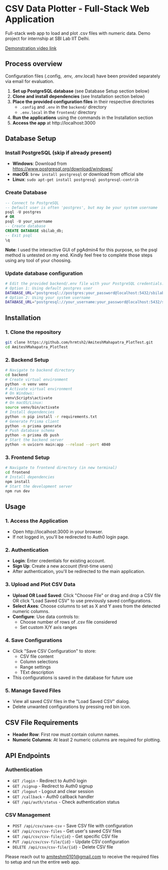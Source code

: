 # CSV Data Plotter - Full-Stack Web Application
Full-stack web app to load and plot .csv files with numeric data.
Demo project for internship at SBI Lab IIT Delhi.

[Demonstration video link](https://www.loom.com/share/de249463061140078a28719fe60ac365?sid=16754c8c-f5e9-41ca-b437-b5e10e7affb6)

## Process overview
Configuration files (.config, .env, .env.local) have been provided separately via email for evaluation.
1. **Set up PostgreSQL database** (see Database Setup section below)
2. **Clone and install dependencies** (see Installation section below)
3. **Place the provided configuration files** in their respective directories
   - `.config` and `.env` in the `backend/` directory
   - `.env.local` in the `frontend/` directory
4. **Run the applications** using the commands in the Installation section
5. **Access the app** at http://localhost:3000

## Database Setup
### Install PostgreSQL (skip if already present)
- **Windows**: Download from https://www.postgresql.org/download/windows/
- **macOS**: `brew install postgresql` or download from official site
- **Linux**: `sudo apt-get install postgresql postgresql-contrib`
### Create Database
```sql
-- Connect to PostgreSQL
-- Default user is often 'postgres', but may be your system username
psql -U postgres
# OR
psql -U your_username
-- Create database
CREATE DATABASE sbilab_db;
-- Exit psql
\q
```
**Note**: I used the interactive GUI of pgAdmin4 for this purpose, so the psql method is untested on my end. Kindly feel free to complete those steps using any tool of your choosing.

### Update database configuration
```bash
# Edit the provided backend/.env file with your PostgreSQL credentials:
# Option 1: Using default postgres user
DATABASE_URL="postgresql://postgres:your_password@localhost:5432/sbilab_db"
# Option 2: Using your system username
DATABASE_URL="postgresql://your_username:your_password@localhost:5432/sbilab_db"
```

## Installation
### 1. Clone the repository
```bash
git clone https://github.com/hrmtsh2/AmiteshMahapatra_PlotTest.git
cd AmiteshMahapatra_PlotTest
```
### 2. Backend Setup
```bash
# Navigate to backend directory
cd backend
# Create virtual environment
python -m venv venv
# Activate virtual environment
# On Windows:
venv\Scripts\activate
# On macOS/Linux:
source venv/bin/activate
# Install dependencies
python -m pip install -r requirements.txt
# Generate Prisma client
python -m prisma generate
# Push database schema
python -m prisma db push
# Start the backend server
python -m uvicorn main:app --reload --port 4040
```
### 3. Frontend Setup
```bash
# Navigate to frontend directory (in new terminal)
cd frontend
# Install dependencies
npm install
# Start the development server
npm run dev
```

## Usage
### 1. Access the Application
- Open http://localhost:3000 in your browser.
- If not logged in, you'll be redirected to Auth0 login page.
### 2. Authentication
- **Login**: Enter credentials for existing account.
- **Sign Up**: Create a new account (first-time users)
- After authentication, you'll be redirected to the main application.
### 3. Upload and Plot CSV Data
- **Upload OR Load Saved**: Click "Choose File" or drag and drop a CSV file OR click "Load Saved CSV" to use previously saved configurations.
- **Select Axes**: Choose columns to set as X and Y axes from the detected numeric columns.
- **Configure**: Use data controls to:
  - Choose number of rows of .csv file considered
  - Set custom X/Y axis ranges
### 4. Save Configurations
- Click "Save CSV Configuration" to store:
  - CSV file content
  - Column selections
  - Range settings
  - TExt description
- This configurations is saved in the database for future use
### 5. Manage Saved Files
- View all saved CSV files in the "Load Saved CSV" dialog.
- Delete unwanted configurations by pressing red bin icon.

## CSV File Requirements
- **Header Row**: First row must contain column names.
- **Numeric Columns**: At least 2 numeric columns are required for plotting.

## API Endpoints
### Authentication
- `GET /login` - Redirect to Auth0 login
- `GET /signup` - Redirect to Auth0 signup
- `GET /logout` - Logout and clear session
- `GET /callback` - Auth0 callback handler
- `GET /api/auth/status` - Check authentication status
### CSV Management
- `POST /api/csv/save-csv` - Save CSV file with configuration
- `GET /api/csv/csv-files` - Get user's saved CSV files
- `GET /api/csv/csv-file/{id}` - Get specific CSV file
- `PUT /api/csv/csv-file/{id}` - Update CSV configuration
- `DELETE /api/csv/csv-file/{id}` - Delete CSV file

Please reach out to amiteshm0101@gmail.com to receive the required files to setup and run the entire web app.